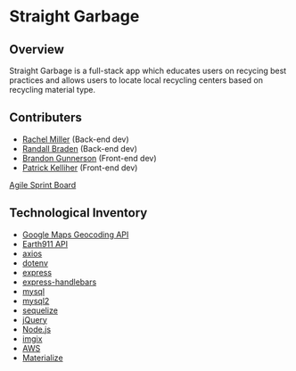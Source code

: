 # Straight Garbage

## Overview

Straight Garbage is a full-stack app which educates users on recycing best practices and allows users to locate local recycling centers based on recycling material type.

## Contributers

* [Rachel Miller](https://github.com/racheldmiller) (Back-end dev)
* [Randall Braden](https://github.com/RBraden3288) (Back-end dev)
* [Brandon Gunnerson](https://github.com/Gunnerson) (Front-end dev)
* [Patrick Kelliher](https://github.com/pkelliher) (Front-end dev)

[Agile Sprint Board](https://github.com/racheldmiller/Straight-Garbage/projects/1)

## Technological Inventory

* [Google Maps Geocoding API](https://developers.google.com/maps/documentation/geocoding/start?utm_source=google&utm_medium=cpc&utm_campaign=FY18-Q2-global-demandgen-paidsearchonnetworkhouseads-cs-maps_contactsal_saf&utm_content=text-ad-none-none-DEV_c-CRE_315916117595-ADGP_Hybrid+%7C+AW+SEM+%7C+BKWS+~+Google+Maps+Geocoding+API-KWID_43700040099688311-aud-581578347266:kwd-332054270084-userloc_9031954&utm_term=KW_google%20geocode%20api-ST_google+geocode+api&gclid=CNGljtOHn-MCFUmnZQodZQIEmw)
* [Earth911 API](https://api.earth911.com/)
* [axios](https://www.npmjs.com/package/axios)
* [dotenv](https://www.npmjs.com/package/dotenv)
* [express](https://www.npmjs.com/package/express)
* [express-handlebars](https://www.npmjs.com/package/express-handlebars)
* [mysql](https://www.npmjs.com/package/mysql)
* [mysql2](https://www.npmjs.com/package/mysql2)
* [sequelize](https://www.npmjs.com/package/sequelize)
* [jQuery](https://jquery.com/) 
* [Node.js](https://nodejs.org/en/)
* [imgix](https://www.imgix.com/)
* [AWS](https://aws.amazon.com/free/?all-free-tier.sort-by=item.additionalFields.SortRank&all-free-tier.sort-order=asc)
* [Materialize](https://materializecss.com/)